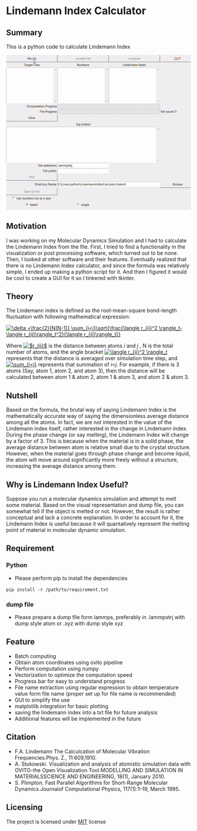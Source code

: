 # Lindemann Index Calculator
## Summary
This is a python code to calculate Lindemann Index

<img src="lindemann.gif" alt="GUI for lindemann Index">


## Motivation
I was working on my Molecular Dynamics Simulation and I had to calculate the  Lindemann Index from the file. First, I tried to find a functionality in the visualization or post processing software, which turned out to be none. Then, I looked at other software and their features. Eventually realized that there is no Lindemann Index calculator, and since the formula was relatively simple, I ended up making a python script for it. And then I figured it would be cool to create a GUI for it so I tinkered with tkinter. 

## Theory
The Lindemann index is defined as the root-mean-square bond-length fluctuation with following mathematical expression:

<a href="https://www.codecogs.com/eqnedit.php?latex=\delta&space;=\frac{2}{N(N-1)}&space;\sum_{i<j}\sqrt{\frac{\langle&space;r_{ij}^2&space;\rangle_t-\langle&space;r_{ij}\rangle_t^2}{\langle&space;r_{ij}\rangle_t}}" target="_blank"><img src="https://latex.codecogs.com/gif.latex?\delta&space;=\frac{2}{N(N-1)}&space;\sum_{i<j}\sqrt{\frac{\langle&space;r_{ij}^2&space;\rangle_t-\langle&space;r_{ij}\rangle_t^2}{\langle&space;r_{ij}\rangle_t}}" title="\delta =\frac{2}{N(N-1)} \sum_{i<j}\sqrt{\frac{\langle r_{ij}^2 \rangle_t-\langle r_{ij}\rangle_t^2}{\langle r_{ij}\rangle_t}}" /></a>

Where <a href="https://www.codecogs.com/eqnedit.php?latex=$r_{ij}$" target="_blank"><img src="https://latex.codecogs.com/gif.latex?$r_{ij}$" title="$r_{ij}$" /></a> is the distance between atoms *i* and *j* , N is the total number of atoms, and
the angle bracket <a href="https://www.codecogs.com/eqnedit.php?latex=\langle&space;r_{ij}^2&space;\rangle_t" target="_blank"><img src="https://latex.codecogs.com/gif.latex?\langle&space;r_{ij}^2&space;\rangle_t" title="\langle r_{ij}^2 \rangle_t" /></a> represents that the distance is averaged over simulation time step, and <a href="https://www.codecogs.com/eqnedit.php?latex=\sum_{i<j}" target="_blank"><img src="https://latex.codecogs.com/gif.latex?\sum_{i<j}" title="\sum_{i<j}" /></a> represents that summation of *i*<*j*. For example, if there is 3 atoms (Say, atom 1, atom 2, and atom 3), then the distance will be calculated between atom 1 & atom 2, atom 1 & atom 3, and atom 2 & atom 3.

## Nutshell
Based on the formula, the brutal way of saying Lindemann Index is the mathematically accurate way of saying the dimensionless average distance among all the atoms. In fact, we are not interested in the value of the Lindemann index itself, rather interested in the change in Lindemann index. During the phase change (or say melting), the Lindemann Index will change by a factor of 3. This is because when the material is in a solid phase, the average distance between atom is relative small due to the crystal structure. However, when the material goes through phase change and become liquid, the atom will move around significantly more freely without a structure, increasing the average distance among them.

## Why is Lindemann Index Useful?
Suppose you run a molecular dynamics simulation and attempt to melt some material. Based on the visual representation and dump file, you can somewhat tell if the object is melted or not. However, the result is rather conceptual and lack a concrete explanation. In order to account for it, the Lindemann Index is useful because it will quantatively represent the melting point of material in molecular dynamic simulation.  

## Requirement
### Python
- Please perform pip to install the dependencies
```shell
pip install -r /path/to/requirement.txt
```

### dump file
- Please prepare a dump file form lammps, preferably in .lammpstrj with dump style atom or .xyz with dump style xyz


## Feature
- Batch computing 
- Obtain atom coordinates using ovito pipeline
- Perform computation using numpy 
- Vectorization to optimize the computation speed
- Progress bar for easy to understand progress
- File name extraction using regular expression to obtain temperature value form file name (proper set up for file name is recommended)
- GUI to simplify the use
- matplotlib integration for basic plotting
- saving the lindemann index into a txt file for future analysis
- Additional features will be implemented in the future


## Citation
- F.A. Lindemann The Calculcation of Molecular Vibration Frequencies.Phys. Z., 11:609,1910.
- A. Stukowski. Visualization and analysis of atomistic simulation data with OVITO-the Open Visualization Tool.MODELLING  AND  SIMULATION  IN  MATERIALSSCIENCE AND ENGINEERING, 18(1), January 2010.
- S. Plimpton. Fast Parallel Algorithms for Short-Range Molecular Dynamics.Journalof Computational Physics, 117(1):1–19, March 1995.

## Licensing 
The project is licensed under [MIT](https://choosealicense.com/licenses/mit/) license